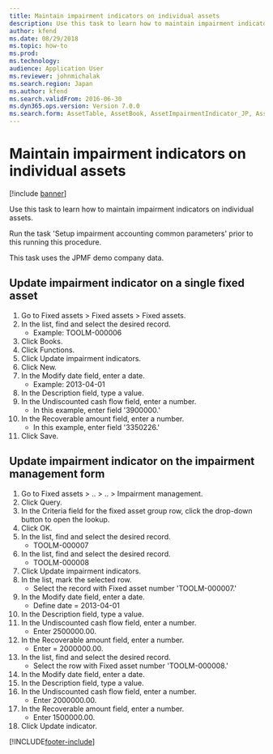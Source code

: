 ```yaml
---
title: Maintain impairment indicators on individual assets
description: Use this task to learn how to maintain impairment indicators on individual assets.
author: kfend
ms.date: 08/29/2018
ms.topic: how-to
ms.prod: 
ms.technology: 
audience: Application User
ms.reviewer: johnmichalak
ms.search.region: Japan
ms.author: kfend
ms.search.validFrom: 2016-06-30
ms.dyn365.ops.version: Version 7.0.0
ms.search.form: AssetTable, AssetBook, AssetImpairmentIndicator_JP, AssetImpairmentReview_JP, SysQueryForm
---
```

# Maintain impairment indicators on individual assets

[!include [banner](../../includes/banner.md)]

Use this task to learn how to maintain impairment indicators on individual assets.



Run the task 'Setup impairment accounting common parameters' prior to this running this procedure. 



This task uses the JPMF demo company data.


## Update impairment indicator on a single fixed asset
1. Go to Fixed assets > Fixed assets > Fixed assets.
2. In the list, find and select the desired record.
    * Example: TOOLM-000006  
3. Click Books.
4. Click Functions.
5. Click Update impairment indicators.
6. Click New.
7. In the Modify date field, enter a date.
    * Example: 2013-04-01  
8. In the Description field, type a value.
9. In the Undiscounted cash flow field, enter a number.
    * In this example, enter field '3900000.'  
10. In the Recoverable amount field, enter a number.
    * In this example, enter field '3350226.'  
11. Click Save.

## Update impairment indicator on the impairment management form
1. Go to Fixed assets > .. > .. > Impairment management.
2. Click Query.
3. In the Criteria field for the fixed asset group row, click the drop-down button to open the lookup.
4. Click OK.
5. In the list, find and select the desired record.
    * TOOLM-000007  
6. In the list, find and select the desired record.
    * TOOLM-000008  
7. Click Update impairment indicators.
8. In the list, mark the selected row.
    * Select the record with Fixed asset number 'TOOLM-000007.'  
9. In the Modify date field, enter a date.
    * Define date = 2013-04-01  
10. In the Description field, type a value.
11. In the Undiscounted cash flow field, enter a number.
    * Enter 2500000.00.  
12. In the Recoverable amount field, enter a number.
    * Enter = 2000000.00.  
13. In the list, find and select the desired record.
    * Select the row with Fixed asset number 'TOOLM-000008.'  
14. In the Modify date field, enter a date.
15. In the Description field, type a value.
16. In the Undiscounted cash flow field, enter a number.
    * Enter 2000000.00.  
17. In the Recoverable amount field, enter a number.
    * Enter 1500000.00.  
18. Click Update indicator.



[!INCLUDE[footer-include](../../../includes/footer-banner.md)]
